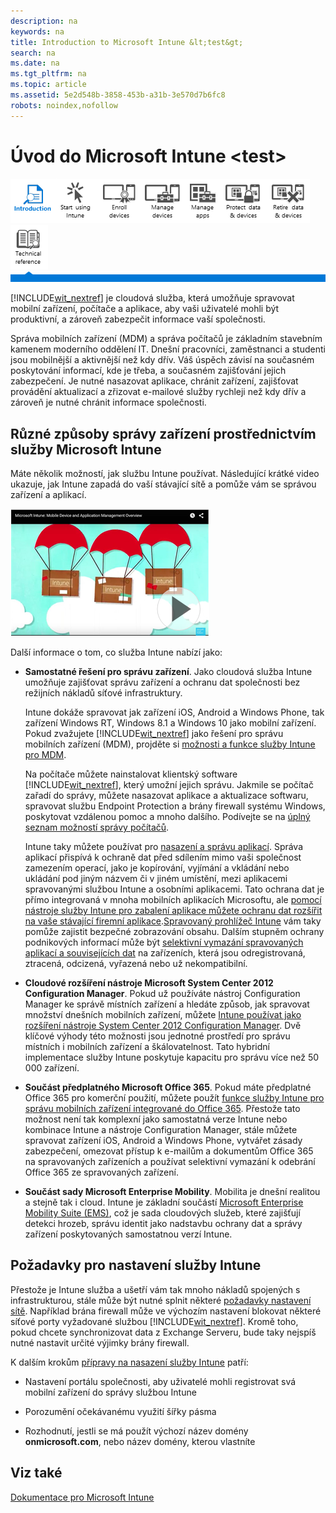 ```yaml
---
description: na
keywords: na
title: Introduction to Microsoft Intune &lt;test&gt;
search: na
ms.date: na
ms.tgt_pltfrm: na
ms.topic: article
ms.assetid: 5e2d548b-3858-453b-a31b-3e570d7b6fc8
robots: noindex,nofollow
---
```

# &#218;vod do Microsoft Intune &lt;test&gt;
![](../Image/Nav_Icons/WIT_Tile_W_OverviewHighlight.png)![](../Image/Nav_Icons/WIT_Tile_W_GetStarted.png)![](../Image/Nav_Icons/WIT_Tile_W_EnrollDevices.png)![](../Image/Nav_Icons/WIT_Tile_W_ManageDevices.png)![](../Image/Nav_Icons/WIT_Tile_W_ManageApps.png)![](../Image/Nav_Icons/WIT_Tile_W_ProtectResources.png)![](../Image/Nav_Icons/WIT_Tile_W_RetireData.png)![](../Image/Nav_Icons/WIT_Tile_W_TechnicalReference.png)
![](../Image/Nav_Icons/WIT_Tile_Bar_Overview.png)

[!INCLUDE[wit_nextref](../Token/wit_nextref_md.md)] je cloudová služba, která umožňuje spravovat mobilní zařízení, počítače a aplikace, aby vaši uživatelé mohli být produktivní, a zároveň zabezpečit informace vaší společnosti.

Správa mobilních zařízení (MDM) a správa počítačů je základním stavebním kamenem moderního oddělení IT. Dnešní pracovníci, zaměstnanci a studenti jsou mobilnější a aktivnější než kdy dřív. Váš úspěch závisí na současném poskytování informací, kde je třeba, a současném zajišťování jejich zabezpečení. Je nutné nasazovat aplikace, chránit zařízení, zajišťovat provádění aktualizací a zřizovat e-mailové služby rychleji než kdy dřív a zároveň je nutné chránit informace společnosti.

## Různé způsoby správy zařízení prostřednictvím služby Microsoft Intune
Máte několik možností, jak službu Intune používat. Následující krátké video ukazuje, jak Intune zapadá do vaší stávající sítě a pomůže vám se správou zařízení a aplikací.

![](../Image/IT_MDM_MAMOverview2.png)

Další informace o tom, co služba Intune nabízí jako:

-   **Samostatné řešení pro správu zařízení**. Jako cloudová služba Intune umožňuje zajišťovat správu zařízení a ochranu dat společnosti bez režijních nákladů síťové infrastruktury.

    Intune dokáže spravovat jak zařízení iOS, Android a Windows Phone, tak zařízení Windows RT, Windows 8.1 a Windows 10 jako mobilní zařízení. Pokud zvažujete [!INCLUDE[wit_nextref](../Token/wit_nextref_md.md)] jako řešení pro správu mobilních zařízení (MDM), projděte si [možnosti a funkce služby Intune pro MDM](https://technet.microsoft.com/library/dn600287.aspx).

    Na počítače můžete nainstalovat klientský software [!INCLUDE[wit_nextref](../Token/wit_nextref_md.md)], který umožní jejich správu. Jakmile se počítač zařadí do správy, můžete nasazovat aplikace a aktualizace softwaru, spravovat službu Endpoint Protection a brány firewall systému Windows, poskytovat vzdálenou pomoc a mnoho dalšího. Podívejte se na [úplný seznam možností správy počítačů](http://technet.microsoft.com/library/dn646975.aspx).

    Intune taky můžete používat pro [nasazení a správu aplikací](https://technet.microsoft.com/library/dn646965.aspx). Správa aplikací přispívá k ochraně dat před sdílením mimo vaši společnost zamezením operací, jako je kopírování, vyjímání a vkládání nebo ukládání pod jiným názvem či v jiném umístění, mezi aplikacemi spravovanými službou Intune a osobními aplikacemi. Tato ochrana dat je přímo integrovaná v mnoha mobilních aplikacích Microsoftu, ale [pomocí nástroje služby Intune pro zabalení aplikace můžete ochranu dat rozšířit na vaše stávající firemní aplikace](https://technet.microsoft.com/library/dn878026.aspx).[Spravovaný prohlížeč Intune](https://technet.microsoft.com/library/dn878029.aspx) vám taky pomůže zajistit bezpečné zobrazování obsahu. Dalším stupněm ochrany podnikových informací může být [selektivní vymazání spravovaných aplikací a souvisejících dat](https://technet.microsoft.com/library/mt313204.aspx) na zařízeních, která jsou odregistrovaná, ztracená, odcizená, vyřazená nebo už nekompatibilní.

-   **Cloudové rozšíření nástroje Microsoft System Center 2012 Configuration Manager**. Pokud už používáte nástroj Configuration Manager ke správě místních zařízení a hledáte způsob, jak spravovat množství dnešních mobilních zařízení, můžete [Intune používat jako rozšíření nástroje System Center 2012 Configuration Manager](https://technet.microsoft.com/library/dn957912.aspx#BKMK_HybridOfferings). Dvě klíčové výhody této možnosti jsou jednotné prostředí pro správu místních i mobilních zařízení a škálovatelnost. Tato hybridní implementace služby Intune poskytuje kapacitu pro správu více než 50 000 zařízení.

-   **Součást předplatného Microsoft Office 365**. Pokud máte předplatné Office 365 pro komerční použití, můžete použít [funkce služby Intune pro správu mobilních zařízení integrované do Office 365](https://technet.microsoft.com/library/dn957912.aspx#MDMOfferings). Přestože tato možnost není tak komplexní jako samostatná verze Intune nebo kombinace Intune a nástroje Configuration Manager, stále můžete spravovat zařízení iOS, Android a Windows Phone, vytvářet zásady zabezpečení, omezovat přístup k e-mailům a dokumentům Office 365 na spravovaných zařízeních a používat selektivní vymazání k odebrání Office 365 ze spravovaných zařízení.

-   **Součást sady Microsoft Enterprise Mobility**. Mobilita je dnešní realitou a stejně tak i cloud. Intune je základní součástí [Microsoft Enterprise Mobility Suite (EMS)](https://www.microsoft.com/en-us/server-cloud/enterprise-mobility/overview.aspx%20), což je sada cloudových služeb, které zajišťují detekci hrozeb, správu identit jako nadstavbu ochrany dat a správy zařízení poskytovaných samostatnou verzí Intune.

## Požadavky pro nastavení služby Intune
Přestože je Intune služba a ušetří vám tak mnoho nákladů spojených s infrastrukturou, stále může být nutné splnit některé [požadavky nastavení sítě](https://technet.microsoft.com/library/dn646950.aspx). Například brána firewall může ve výchozím nastavení blokovat některé síťové porty vyžadované službou [!INCLUDE[wit_nextref](../Token/wit_nextref_md.md)].  Kromě toho, pokud chcete synchronizovat data z Exchange Serveru, bude taky nejspíš nutné nastavit určité výjimky brány firewall.

K dalším krokům [ přípravy na nasazení služby Intune](https://technet.microsoft.com/library/dn646966.aspx) patří:

-   Nastavení portálu společnosti, aby uživatelé mohli registrovat svá mobilní zařízení do správy službou Intune

-   Porozumění očekávanému využití šířky pásma

-   Rozhodnutí, jestli se má použít výchozí název domény **onmicrosoft.com**, nebo název domény, kterou vlastníte

## Viz také
[Dokumentace pro Microsoft Intune](../Topic/Documentation_for_Microsoft_Intune.md)

